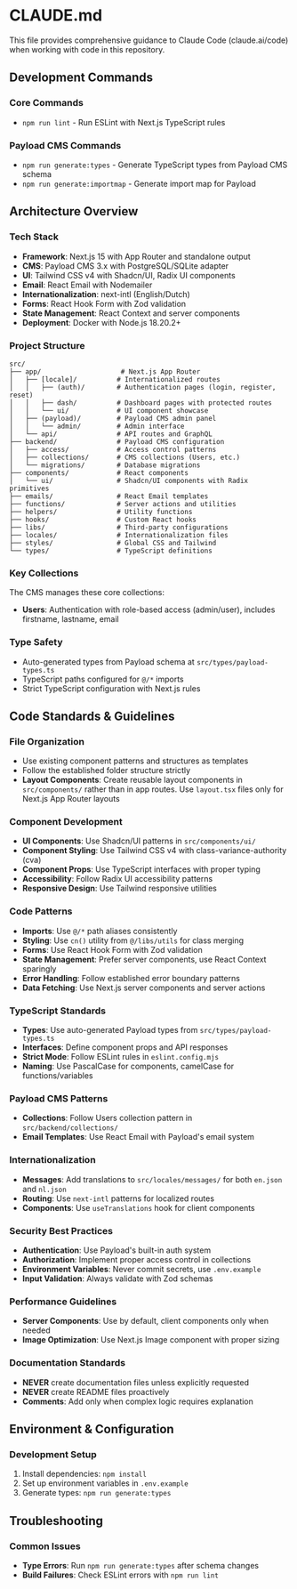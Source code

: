 # CLAUDE.md

This file provides comprehensive guidance to Claude Code (claude.ai/code) when working with code in this repository.

## Development Commands

### Core Commands
- `npm run lint` - Run ESLint with Next.js TypeScript rules

### Payload CMS Commands
- `npm run generate:types` - Generate TypeScript types from Payload CMS schema
- `npm run generate:importmap` - Generate import map for Payload

## Architecture Overview

### Tech Stack
- **Framework**: Next.js 15 with App Router and standalone output
- **CMS**: Payload CMS 3.x with PostgreSQL/SQLite adapter
- **UI**: Tailwind CSS v4 with Shadcn/UI, Radix UI components
- **Email**: React Email with Nodemailer
- **Internationalization**: next-intl (English/Dutch)
- **Forms**: React Hook Form with Zod validation
- **State Management**: React Context and server components
- **Deployment**: Docker with Node.js 18.20.2+

### Project Structure
```
src/
├── app/                    # Next.js App Router
│   ├── [locale]/          # Internationalized routes
│   │   ├── (auth)/        # Authentication pages (login, register, reset)
│   │   ├── dash/          # Dashboard pages with protected routes
│   │   └── ui/            # UI component showcase
│   ├── (payload)/         # Payload CMS admin panel
│   │   └── admin/         # Admin interface
│   └── api/               # API routes and GraphQL
├── backend/               # Payload CMS configuration
│   ├── access/            # Access control patterns
│   ├── collections/       # CMS collections (Users, etc.)
│   └── migrations/        # Database migrations
├── components/            # React components
│   └── ui/                # Shadcn/UI components with Radix primitives
├── emails/                # React Email templates
├── functions/             # Server actions and utilities
├── helpers/               # Utility functions
├── hooks/                 # Custom React hooks
├── libs/                  # Third-party configurations
├── locales/               # Internationalization files
├── styles/                # Global CSS and Tailwind
└── types/                 # TypeScript definitions
```

### Key Collections
The CMS manages these core collections:
- **Users**: Authentication with role-based access (admin/user), includes firstname, lastname, email

### Type Safety
- Auto-generated types from Payload schema at `src/types/payload-types.ts`
- TypeScript paths configured for `@/*` imports
- Strict TypeScript configuration with Next.js rules

## Code Standards & Guidelines

### File Organization
- Use existing component patterns and structures as templates
- Follow the established folder structure strictly
- **Layout Components**: Create reusable layout components in `src/components/` rather than in app routes. Use `layout.tsx` files only for Next.js App Router layouts

### Component Development
- **UI Components**: Use Shadcn/UI patterns in `src/components/ui/`
- **Component Styling**: Use Tailwind CSS v4 with class-variance-authority (cva)
- **Component Props**: Use TypeScript interfaces with proper typing
- **Accessibility**: Follow Radix UI accessibility patterns
- **Responsive Design**: Use Tailwind responsive utilities

### Code Patterns
- **Imports**: Use `@/*` path aliases consistently
- **Styling**: Use `cn()` utility from `@/libs/utils` for class merging
- **Forms**: Use React Hook Form with Zod validation
- **State Management**: Prefer server components, use React Context sparingly
- **Error Handling**: Follow established error boundary patterns
- **Data Fetching**: Use Next.js server components and server actions

### TypeScript Standards
- **Types**: Use auto-generated Payload types from `src/types/payload-types.ts`
- **Interfaces**: Define component props and API responses
- **Strict Mode**: Follow ESLint rules in `eslint.config.mjs`
- **Naming**: Use PascalCase for components, camelCase for functions/variables

### Payload CMS Patterns
- **Collections**: Follow Users collection pattern in `src/backend/collections/`
- **Email Templates**: Use React Email with Payload's email system

### Internationalization
- **Messages**: Add translations to `src/locales/messages/` for both `en.json` and `nl.json`
- **Routing**: Use `next-intl` patterns for localized routes
- **Components**: Use `useTranslations` hook for client components

### Security Best Practices
- **Authentication**: Use Payload's built-in auth system
- **Authorization**: Implement proper access control in collections
- **Environment Variables**: Never commit secrets, use `.env.example`
- **Input Validation**: Always validate with Zod schemas

### Performance Guidelines
- **Server Components**: Use by default, client components only when needed
- **Image Optimization**: Use Next.js Image component with proper sizing

### Documentation Standards
- **NEVER** create documentation files unless explicitly requested
- **NEVER** create README files proactively
- **Comments**: Add only when complex logic requires explanation

## Environment & Configuration

### Development Setup
1. Install dependencies: `npm install`
2. Set up environment variables in `.env.example`
4. Generate types: `npm run generate:types`

## Troubleshooting

### Common Issues
- **Type Errors**: Run `npm run generate:types` after schema changes
- **Build Failures**: Check ESLint errors with `npm run lint`
